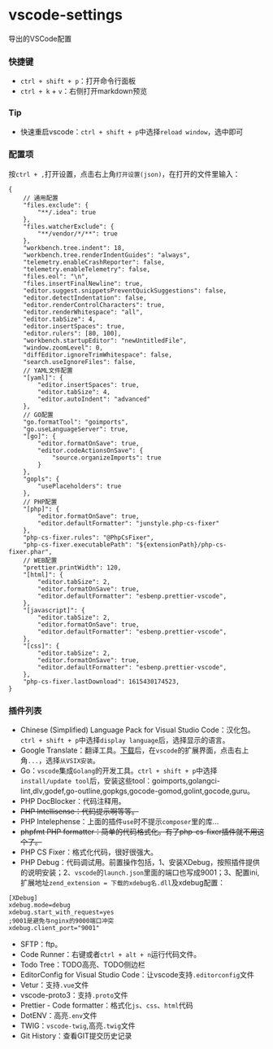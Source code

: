 # vscode-settings
导出的VSCode配置


### 快捷键
- `ctrl + shift + p`：打开命令行面板
- `ctrl + k` + `v`：右侧打开markdown预览


### Tip
- 快速重启vscode：`ctrl + shift + p`中选择`reload window`，选中即可


### 配置项
按`ctrl + ,`打开设置，点击右上角`打开设置(json)`，在打开的文件里输入：

```
{
    // 通用配置
    "files.exclude": {
        "**/.idea": true
    },
    "files.watcherExclude": {
        "**/vendor/*/**": true
    },
    "workbench.tree.indent": 18,
    "workbench.tree.renderIndentGuides": "always",
    "telemetry.enableCrashReporter": false,
    "telemetry.enableTelemetry": false,
    "files.eol": "\n",
    "files.insertFinalNewline": true,
    "editor.suggest.snippetsPreventQuickSuggestions": false,
    "editor.detectIndentation": false,
    "editor.renderControlCharacters": true,
    "editor.renderWhitespace": "all",
    "editor.tabSize": 4,
    "editor.insertSpaces": true,
    "editor.rulers": [80, 100],
    "workbench.startupEditor": "newUntitledFile",
    "window.zoomLevel": 0,
    "diffEditor.ignoreTrimWhitespace": false,
    "search.useIgnoreFiles": false,
    // YAML文件配置
    "[yaml]": {
        "editor.insertSpaces": true,
        "editor.tabSize": 4,
        "editor.autoIndent": "advanced"
    },
    // GO配置
    "go.formatTool": "goimports",
    "go.useLanguageServer": true,
    "[go]": {
        "editor.formatOnSave": true,
        "editor.codeActionsOnSave": {
            "source.organizeImports": true
        }
    },
    "gopls": {
        "usePlaceholders": true
    },
    // PHP配置
    "[php]": {
        "editor.formatOnSave": true,
        "editor.defaultFormatter": "junstyle.php-cs-fixer"
    },
    "php-cs-fixer.rules": "@PhpCsFixer",
    "php-cs-fixer.executablePath": "${extensionPath}/php-cs-fixer.phar",
    // WEB配置
    "prettier.printWidth": 120,
    "[html]": {
        "editor.tabSize": 2,
        "editor.formatOnSave": true,
        "editor.defaultFormatter": "esbenp.prettier-vscode",
    },
    "[javascript]": {
        "editor.tabSize": 2,
        "editor.formatOnSave": true,
        "editor.defaultFormatter": "esbenp.prettier-vscode",
    },
    "[css]": {
        "editor.tabSize": 2,
        "editor.formatOnSave": true,
        "editor.defaultFormatter": "esbenp.prettier-vscode",
    },
    "php-cs-fixer.lastDownload": 1615430174523,
}
```


### 插件列表
- Chinese (Simplified) Language Pack for Visual Studio Code：汉化包。`ctrl + shift + p`中选择`display language`后，选择显示的语言。
- Google Translate：翻译工具。[下载](https://github.com/marx88/vsc-google-translate/releases)后，在`vscode`的扩展界面，点击右上角`...`，选择`从VSIX安装`。
- Go：`vscode`集成`Golang`的开发工具。`ctrl + shift + p`中选择`install/update tool`后，安装这些tool：goimports,golangci-lint,dlv,godef,go-outline,gopkgs,gocode-gomod,golint,gocode,guru。
- PHP DocBlocker：代码注释用。
- ~~PHP Intellisense：代码提示啊等等。~~
- PHP Intelephense：上面的插件`use`时不提示`composer`里的库...
- ~~phpfmt PHP formatter：简单的代码格式化。有了php-cs-fixer插件就不用这个了。~~
- PHP CS Fixer：格式化代码，很好很强大。
- PHP Debug：代码调试用。前置操作包括，1、安装XDebug，按照插件提供的说明安装；2、`vscode`的`launch.json`里面的端口也写成9001；3、配置ini,扩展地址`zend_extension = 下载的xdebug名.dll`及xdebug配置：
```
[XDebug]
xdebug.mode=debug
xdebug.start_with_request=yes
;9001是避免与nginx的9000端口冲突
xdebug.client_port="9001"
```
- SFTP：ftp。
- Code Runner：右键或者`ctrl + alt + n`运行代码文件。
- Todo Tree：TODO高亮、TODO侧边栏
- EditorConfig for Visual Studio Code：让vscode支持`.editorconfig`文件
- Vetur：支持`.vue`文件
- vscode-proto3：支持`.proto`文件
- Prettier - Code formatter：格式化`js`、`css`、`html`代码
- DotENV：高亮`.env`文件
- TWIG：`vscode-twig`,高亮`.twig`文件
- Git History：查看GIT提交历史记录


